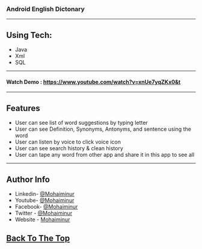 
### Android English Dictonary
---
## Using Tech:
* Java
* Xml
* SQL
---
#### Watch Demo : https://www.youtube.com/watch?v=xnUe7yqZKx0&t
---
## Features

*	User can see list of word suggestions by typing letter
*	User can see Definition, Synonyms, Antonyms, and sentence using the word
*	User can listen by voice to click voice icon
*	User can see search history & clean history
*	User can tape any word from other app and share it  in this app to see all


---


## Author Info
- Linkedin- [@Mohaiminur](https://www.linkedin.com/in/mohaiminur/)
- Youtube- [@Mohaiminur](https://www.youtube.com/channel/UC5MlwVt5vXtpHvgDHxbgqmw)
- Facebook- [@Mohaiminur](https://facebook.com/sifat404)
- Twitter - [@Mohaiminur](https://twitter.com/sifatkhan442)
- Website - [Mohaiminur](https://mohaiminur.ml)

[Back To The Top](#Textchat)
---
